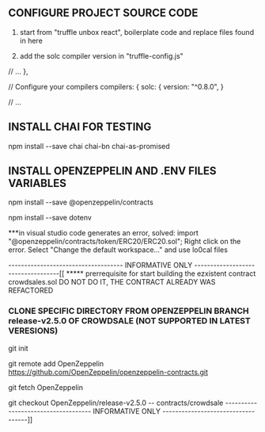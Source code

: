 
## CONFIGURE PROJECT SOURCE CODE

1. start from "truffle unbox react", boilerplate code and replace files found in here

2. add the solc compiler version in "truffle-config.js"

// ...
},

  // Configure your compilers
  compilers: {
    solc: {
      version: "^0.8.0", 
}

// ...


## INSTALL CHAI FOR TESTING

npm install --save chai chai-bn chai-as-promised

## INSTALL OPENZEPPELIN AND .ENV FILES VARIABLES

npm install --save @openzeppelin/contracts

npm install --save dotenv


***in visual studio code generates an error, solved:
import "@openzeppelin/contracts/token/ERC20/ERC20.sol";
Right click on the error.
Select "Change the default workspace..."  and use lo0cal files

  
  
  ------------------------------------  INFORMATIVE ONLY -----------------------------------[[
  *****   prerrequisite for start building the ezxistent contract crowdsales.sol DO NOT DO IT, THE CONTRACT ALREADY WAS REFACTORED
### CLONE SPECIFIC DIRECTORY FROM OPENZEPPELIN BRANCH release-v2.5.0 OF CROWDSALE (NOT SUPPORTED IN LATEST VERESIONS)

git init

git remote add OpenZeppelin https://github.com/OpenZeppelin/openzeppelin-contracts.git

git fetch OpenZeppelin

git checkout OpenZeppelin/release-v2.5.0 -- contracts/crowdsale
------------------------------------  INFORMATIVE ONLY -----------------------------------]]
